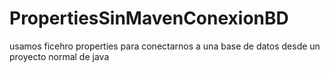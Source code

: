# PropertiesSinMavenConexionBD
usamos ficehro properties para conectarnos a una base de datos desde un proyecto normal de java
